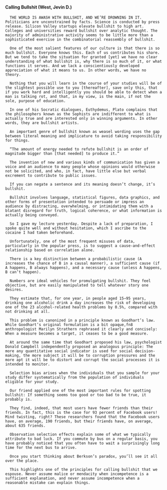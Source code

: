#### Calling Bullshit (West, Jevin D.)
      THE WORLD IS AWASH WITH BULLSHIT, AND WE’RE DROWNING IN IT. Politicians are unconstrained by facts. Science is conducted by press release. Silicon Valley startups elevate bullshit to high art. Colleges and universities reward bullshit over analytic thought. The majority of administrative activity seems to be little more than a sophisticated exercise in the combinatorial reassembly of bullshit.

      One of the most salient features of our culture is that there is so much bullshit. Everyone knows this. Each of us contributes his share. But we tend to take the situation for granted [yet] we have no clear understanding of what bullshit is, why there is so much of it, or what functions it serves. And we lack a conscientiously developed appreciation of what it means to us. In other words, we have no theory.

      Nothing that you will learn in the course of your studies will be of the slightest possible use to you [thereafter], save only this, that if you work hard and intelligently you should be able to detect when a man is talking rot, and that, in my view, is the main, if not the sole, purpose of education.

      In one of his Socratic dialogues, Euthydemus, Plato complains that the philosophers known as the Sophists are indifferent to what is actually true and are interested only in winning arguments. In other words, they are bullshit artists.

      An important genre of bullshit known as weasel wording uses the gap between literal meaning and implicature to avoid taking responsibility for things.

      “The amount of energy needed to refute bullshit is an order of magnitude bigger than [that needed] to produce it.”

      The invention of new and various kinds of communication has given a voice and an audience to many people whose opinions would otherwise not be solicited, and who, in fact, have little else but verbal excrement to contribute to public issues.

      If you can negate a sentence and its meaning doesn’t change, it’s bullshit.

      Bullshit involves language, statistical figures, data graphics, and other forms of presentation intended to persuade or impress an audience by distracting, overwhelming, or intimidating them with a blatant disregard for truth, logical coherence, or what information is actually being conveyed.

      So I gave my lecture yesterday. Despite a lack of preparation, I spoke quite well and without hesitation, which I ascribe to the cocaine I had taken beforehand.

      Unfortunately, one of the most frequent misuses of data, particularly in the popular press, is to suggest a cause-and-effect relationship based on correlation alone.

      There is a key distinction between a probabilistic cause (A increases the chance of B in a causal manner), a sufficient cause (if A happens, B always happens), and a necessary cause (unless A happens, B can’t happen).

      Numbers are ideal vehicles for promulgating bullshit. They feel objective, but are easily manipulated to tell whatever story one desires.

      They estimate that, for one year, in people aged 15−95 years, drinking one alcoholic drink a day increases the risk of developing one of the 23 alcohol-related health problems by 0.5%, compared with not drinking at all.

      This problem is canonized in a principle known as Goodhart’s law. While Goodhart’s original formulation is a bit opaque,fn8 anthropologist Marilyn Strathern rephrased it clearly and concisely: When a measure becomes a target, it ceases to be a good measure.

      At around the same time that Goodhart proposed his law, psychologist Donald Campbell independently proposed an analogous principle: The more any quantitative social indicator is used for social decision-making, the more subject it will be to corruption pressures and the more apt it will be to distort and corrupt the social processes it is intended to monitor.

      Selection bias arises when the individuals that you sample for your study differ systematically from the population of individuals eligible for your study.

      Our friend applied one of the most important rules for spotting bullshit: If something seems too good or too bad to be true, it probably is.

      They find, indeed, that most users have fewer friends than their friends. In fact, this is the case for 93 percent of Facebook users! Mind twisting, right? These researchers found that the Facebook users have, on average, 190 friends, but their friends have, on average, about 635 friends.

      Observation selection effects explain some of what we typically attribute to bad luck. If you commute by bus on a regular basis, you have probably noticed that you often have to wait a surprisingly long time for the next bus to arrive.

      Once you start thinking about Berkson’s paradox, you’ll see it all over the place.

      This highlights one of the principles for calling bullshit that we espouse. Never assume malice or mendacity when incompetence is a sufficient explanation, and never assume incompetence when a reasonable mistake can explain things.

